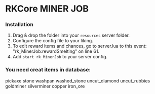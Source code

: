 # RKCore MINER JOB
### Installation
1) Drag & drop the folder into your `resources` server folder.
2) Configure the config file to your liking.
3) To edit reward items and chances, go to server.lua to this event: "rk_MinerJob:rewardSmelting" on line 61.
4) Add `start rk_MinerJob` to your server config.

### You need creat items in database:

pickaxe
stone
washpan
washed_stone
uncut_diamond
uncut_rubbies
goldminer
silverminer
copper
iron_ore